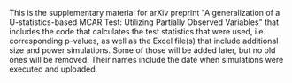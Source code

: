 This is the supplementary material for arXiv preprint  "A generalization of a U-statistics-based MCAR Test: Utilizing Partially Observed Variables" that includes the code that calculates the test statistics that were used, i.e. corresponding p-values, as well as the Excel file(s) that include additional size and power simulations. Some of those will be added later, but no old ones will be removed. Their names include the date when simulations were executed and uploaded.
